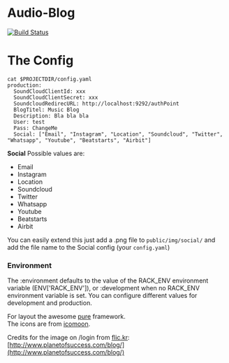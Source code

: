 Audio-Blog
==========
[![Build Status](https://travis-ci.org/fliiiix/Audio-Blog.png?branch=master)](https://travis-ci.org/fliiiix/Audio-Blog)

# The Config

```
cat $PROJECTDIR/config.yaml
production:
  SoundCloudClientId: xxx
  SoundCloudClientSecret: xxx
  SoundcloudRedirecURL: http://localhost:9292/authPoint
  BlogTitel: Music Blog
  Description: Bla bla bla
  User: test
  Pass: ChangeMe
  Social: ["Email", "Instagram", "Location", "Soundcloud", "Twitter", "Whatsapp", "Youtube", "Beatstarts", "Airbit"]
```

**Social**
Possible values are:

* Email
* Instagram
* Location
* Soundcloud
* Twitter
* Whatsapp
* Youtube
* Beatstarts
* Airbit


You can easily extend this just add a .png file to `public/img/social/` and add the file name to the Social config (your `config.yaml`)


### Environment 

The :environment defaults to the value of the RACK_ENV environment variable (ENV['RACK_ENV']), or :development when no RACK_ENV environment variable is set. You can configure different values for development and production.

For layout the awesome [pure](http://purecss.io/) framework.  
The icons are from [icomoon](http://icomoon.io/).

Credits for the image on /login from [flic.kr](http://www.flickr.com/photos/42931449@N07/5771025070/): [http://www.planetofsuccess.com/blog/](http://www.planetofsuccess.com/blog/)
